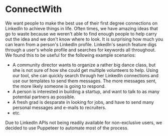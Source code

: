 # ConnectWith

We want people to make the best use of their first degree connections on LinkedIn to achieve things in life. Often times, we have amazing ideas that go to waste because we weren't able to find enough people to help carry out the idea and we don't know where to look. It is surprising how much you can learn from a person's LinkedIn profile. LinkedIn's search feature digs through a user's whole profile and searches for keywords all throughout. We found this to be useful for the following example scenarios: 

- A community director wants to organize a rather big dance class, but she is not sure of how she could get multiple volunteers to help. Using our tool, she can quickly search through her LinkedIn connections and use our templates to send them messages. The more messages sent, the more likely someone is going to respond.
- A person is interested in building a startup, and want to talk to as many potential partners as possible.
- A fresh grad is desparate in looking for jobs, and have to send many personal messages and e-mails to recruiters. 
- etc.

Due to LinkedIn APIs not being readily available for non-exclusive users, we decided to use Puppeteer to automate most of the process. 
